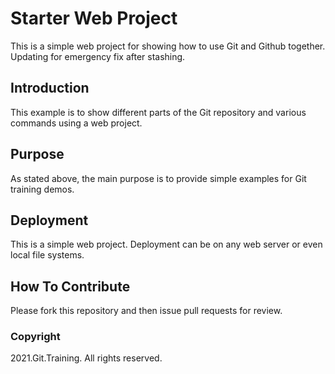 # Starter Web Project

This is a simple web project for showing how to use Git and Github together. Updating for emergency fix after stashing.

## Introduction

This example is to show different parts of the Git repository and various commands using a web project.

## Purpose

As stated above, the main purpose is to provide simple examples for Git training demos.

## Deployment

This is a simple web project. Deployment can be on any web server or even local file systems.

## How To Contribute

Please fork this repository and then issue pull requests for review.

### Copyright

2021.Git.Training. All rights reserved.
